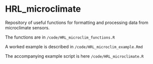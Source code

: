 # HRL_microclimate
Repository of useful functions for formatting and processing data from microclimate sensors.

The functions are in `/code/HRL_microclim_functions.R`

A worked example is described in `/code/HRL_microclim_example.Rmd`

The accompanying example script is here `/code/HRL_microclimate.R`
